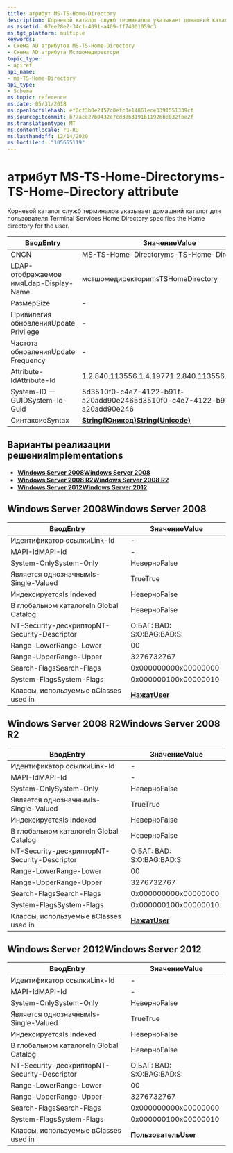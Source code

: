 ```yaml
---
title: атрибут MS-TS-Home-Directory
description: Корневой каталог служб терминалов указывает домашний каталог для пользователя.
ms.assetid: 07ee28e2-34c1-4091-a409-ff74001059c3
ms.tgt_platform: multiple
keywords:
- Схема AD атрибутов MS-TS-Home-Directory
- Схема AD атрибута Мстшомедиректори
topic_type:
- apiref
api_name:
- ms-TS-Home-Directory
api_type:
- Schema
ms.topic: reference
ms.date: 05/31/2018
ms.openlocfilehash: ef0cf3b0e2457c0efc3e14861ece3391551339cf
ms.sourcegitcommit: b77ace27b0432e7cd3863191b11926be032fbe2f
ms.translationtype: MT
ms.contentlocale: ru-RU
ms.lasthandoff: 12/14/2020
ms.locfileid: "105655119"
---
```

# <a name="ms-ts-home-directory-attribute"></a><span data-ttu-id="40dec-105">атрибут MS-TS-Home-Directory</span><span class="sxs-lookup"><span data-stu-id="40dec-105">ms-TS-Home-Directory attribute</span></span>

<span data-ttu-id="40dec-106">Корневой каталог служб терминалов указывает домашний каталог для пользователя.</span><span class="sxs-lookup"><span data-stu-id="40dec-106">Terminal Services Home Directory specifies the Home directory for the user.</span></span>



| <span data-ttu-id="40dec-107">Ввод</span><span class="sxs-lookup"><span data-stu-id="40dec-107">Entry</span></span> | <span data-ttu-id="40dec-108">Значение</span><span class="sxs-lookup"><span data-stu-id="40dec-108">Value</span></span> |
|-------------------|---------------------------------------------|
| <span data-ttu-id="40dec-109">CN</span><span class="sxs-lookup"><span data-stu-id="40dec-109">CN</span></span>                | <span data-ttu-id="40dec-110">MS-TS-Home-Directory</span><span class="sxs-lookup"><span data-stu-id="40dec-110">ms-TS-Home-Directory</span></span>                        |
| <span data-ttu-id="40dec-111">LDAP-отображаемое имя</span><span class="sxs-lookup"><span data-stu-id="40dec-111">Ldap-Display-Name</span></span> | <span data-ttu-id="40dec-112">мстшомедиректори</span><span class="sxs-lookup"><span data-stu-id="40dec-112">msTSHomeDirectory</span></span>                           |
| <span data-ttu-id="40dec-113">Размер</span><span class="sxs-lookup"><span data-stu-id="40dec-113">Size</span></span>              | \-                                          |
| <span data-ttu-id="40dec-114">Привилегия обновления</span><span class="sxs-lookup"><span data-stu-id="40dec-114">Update Privilege</span></span>  | \-                                          |
| <span data-ttu-id="40dec-115">Частота обновления</span><span class="sxs-lookup"><span data-stu-id="40dec-115">Update Frequency</span></span>  | \-                                          |
| <span data-ttu-id="40dec-116">Attribute-Id</span><span class="sxs-lookup"><span data-stu-id="40dec-116">Attribute-Id</span></span>      | <span data-ttu-id="40dec-117">1.2.840.113556.1.4.1977</span><span class="sxs-lookup"><span data-stu-id="40dec-117">1.2.840.113556.1.4.1977</span></span>                     |
| <span data-ttu-id="40dec-118">System-ID — GUID</span><span class="sxs-lookup"><span data-stu-id="40dec-118">System-Id-Guid</span></span>    | <span data-ttu-id="40dec-119">5d3510f0-c4e7-4122-b91f-a20add90e246</span><span class="sxs-lookup"><span data-stu-id="40dec-119">5d3510f0-c4e7-4122-b91f-a20add90e246</span></span>        |
| <span data-ttu-id="40dec-120">Синтаксис</span><span class="sxs-lookup"><span data-stu-id="40dec-120">Syntax</span></span>            | [<span data-ttu-id="40dec-121">**String(Юникод)**</span><span class="sxs-lookup"><span data-stu-id="40dec-121">**String(Unicode)**</span></span>](s-string-unicode.md) |



## <a name="implementations"></a><span data-ttu-id="40dec-122">Варианты реализации решения</span><span class="sxs-lookup"><span data-stu-id="40dec-122">Implementations</span></span>

-   [<span data-ttu-id="40dec-123">**Windows Server 2008**</span><span class="sxs-lookup"><span data-stu-id="40dec-123">**Windows Server 2008**</span></span>](#windows-server-2008)
-   [<span data-ttu-id="40dec-124">**Windows Server 2008 R2**</span><span class="sxs-lookup"><span data-stu-id="40dec-124">**Windows Server 2008 R2**</span></span>](#windows-server-2008-r2)
-   [<span data-ttu-id="40dec-125">**Windows Server 2012**</span><span class="sxs-lookup"><span data-stu-id="40dec-125">**Windows Server 2012**</span></span>](#windows-server-2012)

## <a name="windows-server-2008"></a><span data-ttu-id="40dec-126">Windows Server 2008</span><span class="sxs-lookup"><span data-stu-id="40dec-126">Windows Server 2008</span></span>



| <span data-ttu-id="40dec-127">Ввод</span><span class="sxs-lookup"><span data-stu-id="40dec-127">Entry</span></span> | <span data-ttu-id="40dec-128">Значение</span><span class="sxs-lookup"><span data-stu-id="40dec-128">Value</span></span> |
|------------------------|-----------------------------------|
| <span data-ttu-id="40dec-129">Идентификатор ссылки</span><span class="sxs-lookup"><span data-stu-id="40dec-129">Link-Id</span></span>                | \-                                |
| <span data-ttu-id="40dec-130">MAPI-Id</span><span class="sxs-lookup"><span data-stu-id="40dec-130">MAPI-Id</span></span>                | \-                                |
| <span data-ttu-id="40dec-131">System-Only</span><span class="sxs-lookup"><span data-stu-id="40dec-131">System-Only</span></span>            | <span data-ttu-id="40dec-132">Неверно</span><span class="sxs-lookup"><span data-stu-id="40dec-132">False</span></span>                             |
| <span data-ttu-id="40dec-133">Является однозначным</span><span class="sxs-lookup"><span data-stu-id="40dec-133">Is-Single-Valued</span></span>       | <span data-ttu-id="40dec-134">True</span><span class="sxs-lookup"><span data-stu-id="40dec-134">True</span></span>                              |
| <span data-ttu-id="40dec-135">Индексируется</span><span class="sxs-lookup"><span data-stu-id="40dec-135">Is Indexed</span></span>             | <span data-ttu-id="40dec-136">Неверно</span><span class="sxs-lookup"><span data-stu-id="40dec-136">False</span></span>                             |
| <span data-ttu-id="40dec-137">В глобальном каталоге</span><span class="sxs-lookup"><span data-stu-id="40dec-137">In Global Catalog</span></span>      | <span data-ttu-id="40dec-138">Неверно</span><span class="sxs-lookup"><span data-stu-id="40dec-138">False</span></span>                             |
| <span data-ttu-id="40dec-139">NT-Security-дескриптор</span><span class="sxs-lookup"><span data-stu-id="40dec-139">NT-Security-Descriptor</span></span> | <span data-ttu-id="40dec-140">О:БАГ: BAD: S:</span><span class="sxs-lookup"><span data-stu-id="40dec-140">O:BAG:BAD:S:</span></span>                      |
| <span data-ttu-id="40dec-141">Range-Lower</span><span class="sxs-lookup"><span data-stu-id="40dec-141">Range-Lower</span></span>            | <span data-ttu-id="40dec-142">0</span><span class="sxs-lookup"><span data-stu-id="40dec-142">0</span></span>                                 |
| <span data-ttu-id="40dec-143">Range-Upper</span><span class="sxs-lookup"><span data-stu-id="40dec-143">Range-Upper</span></span>            | <span data-ttu-id="40dec-144">32767</span><span class="sxs-lookup"><span data-stu-id="40dec-144">32767</span></span>                             |
| <span data-ttu-id="40dec-145">Search-Flags</span><span class="sxs-lookup"><span data-stu-id="40dec-145">Search-Flags</span></span>           | <span data-ttu-id="40dec-146">0x00000000</span><span class="sxs-lookup"><span data-stu-id="40dec-146">0x00000000</span></span>                        |
| <span data-ttu-id="40dec-147">System-Flags</span><span class="sxs-lookup"><span data-stu-id="40dec-147">System-Flags</span></span>           | <span data-ttu-id="40dec-148">0x00000010</span><span class="sxs-lookup"><span data-stu-id="40dec-148">0x00000010</span></span>                        |
| <span data-ttu-id="40dec-149">Классы, используемые в</span><span class="sxs-lookup"><span data-stu-id="40dec-149">Classes used in</span></span>        | [<span data-ttu-id="40dec-150">**Нажат**</span><span class="sxs-lookup"><span data-stu-id="40dec-150">**User**</span></span>](c-user.md)<br/> |



## <a name="windows-server-2008-r2"></a><span data-ttu-id="40dec-151">Windows Server 2008 R2</span><span class="sxs-lookup"><span data-stu-id="40dec-151">Windows Server 2008 R2</span></span>



| <span data-ttu-id="40dec-152">Ввод</span><span class="sxs-lookup"><span data-stu-id="40dec-152">Entry</span></span> | <span data-ttu-id="40dec-153">Значение</span><span class="sxs-lookup"><span data-stu-id="40dec-153">Value</span></span> |
|------------------------|-----------------------------------|
| <span data-ttu-id="40dec-154">Идентификатор ссылки</span><span class="sxs-lookup"><span data-stu-id="40dec-154">Link-Id</span></span>                | \-                                |
| <span data-ttu-id="40dec-155">MAPI-Id</span><span class="sxs-lookup"><span data-stu-id="40dec-155">MAPI-Id</span></span>                | \-                                |
| <span data-ttu-id="40dec-156">System-Only</span><span class="sxs-lookup"><span data-stu-id="40dec-156">System-Only</span></span>            | <span data-ttu-id="40dec-157">Неверно</span><span class="sxs-lookup"><span data-stu-id="40dec-157">False</span></span>                             |
| <span data-ttu-id="40dec-158">Является однозначным</span><span class="sxs-lookup"><span data-stu-id="40dec-158">Is-Single-Valued</span></span>       | <span data-ttu-id="40dec-159">True</span><span class="sxs-lookup"><span data-stu-id="40dec-159">True</span></span>                              |
| <span data-ttu-id="40dec-160">Индексируется</span><span class="sxs-lookup"><span data-stu-id="40dec-160">Is Indexed</span></span>             | <span data-ttu-id="40dec-161">Неверно</span><span class="sxs-lookup"><span data-stu-id="40dec-161">False</span></span>                             |
| <span data-ttu-id="40dec-162">В глобальном каталоге</span><span class="sxs-lookup"><span data-stu-id="40dec-162">In Global Catalog</span></span>      | <span data-ttu-id="40dec-163">Неверно</span><span class="sxs-lookup"><span data-stu-id="40dec-163">False</span></span>                             |
| <span data-ttu-id="40dec-164">NT-Security-дескриптор</span><span class="sxs-lookup"><span data-stu-id="40dec-164">NT-Security-Descriptor</span></span> | <span data-ttu-id="40dec-165">О:БАГ: BAD: S:</span><span class="sxs-lookup"><span data-stu-id="40dec-165">O:BAG:BAD:S:</span></span>                      |
| <span data-ttu-id="40dec-166">Range-Lower</span><span class="sxs-lookup"><span data-stu-id="40dec-166">Range-Lower</span></span>            | <span data-ttu-id="40dec-167">0</span><span class="sxs-lookup"><span data-stu-id="40dec-167">0</span></span>                                 |
| <span data-ttu-id="40dec-168">Range-Upper</span><span class="sxs-lookup"><span data-stu-id="40dec-168">Range-Upper</span></span>            | <span data-ttu-id="40dec-169">32767</span><span class="sxs-lookup"><span data-stu-id="40dec-169">32767</span></span>                             |
| <span data-ttu-id="40dec-170">Search-Flags</span><span class="sxs-lookup"><span data-stu-id="40dec-170">Search-Flags</span></span>           | <span data-ttu-id="40dec-171">0x00000000</span><span class="sxs-lookup"><span data-stu-id="40dec-171">0x00000000</span></span>                        |
| <span data-ttu-id="40dec-172">System-Flags</span><span class="sxs-lookup"><span data-stu-id="40dec-172">System-Flags</span></span>           | <span data-ttu-id="40dec-173">0x00000010</span><span class="sxs-lookup"><span data-stu-id="40dec-173">0x00000010</span></span>                        |
| <span data-ttu-id="40dec-174">Классы, используемые в</span><span class="sxs-lookup"><span data-stu-id="40dec-174">Classes used in</span></span>        | [<span data-ttu-id="40dec-175">**Нажат**</span><span class="sxs-lookup"><span data-stu-id="40dec-175">**User**</span></span>](c-user.md)<br/> |



## <a name="windows-server-2012"></a><span data-ttu-id="40dec-176">Windows Server 2012</span><span class="sxs-lookup"><span data-stu-id="40dec-176">Windows Server 2012</span></span>



| <span data-ttu-id="40dec-177">Ввод</span><span class="sxs-lookup"><span data-stu-id="40dec-177">Entry</span></span> | <span data-ttu-id="40dec-178">Значение</span><span class="sxs-lookup"><span data-stu-id="40dec-178">Value</span></span> |
|------------------------|-----------------------------------|
| <span data-ttu-id="40dec-179">Идентификатор ссылки</span><span class="sxs-lookup"><span data-stu-id="40dec-179">Link-Id</span></span>                | \-                                |
| <span data-ttu-id="40dec-180">MAPI-Id</span><span class="sxs-lookup"><span data-stu-id="40dec-180">MAPI-Id</span></span>                | \-                                |
| <span data-ttu-id="40dec-181">System-Only</span><span class="sxs-lookup"><span data-stu-id="40dec-181">System-Only</span></span>            | <span data-ttu-id="40dec-182">Неверно</span><span class="sxs-lookup"><span data-stu-id="40dec-182">False</span></span>                             |
| <span data-ttu-id="40dec-183">Является однозначным</span><span class="sxs-lookup"><span data-stu-id="40dec-183">Is-Single-Valued</span></span>       | <span data-ttu-id="40dec-184">True</span><span class="sxs-lookup"><span data-stu-id="40dec-184">True</span></span>                              |
| <span data-ttu-id="40dec-185">Индексируется</span><span class="sxs-lookup"><span data-stu-id="40dec-185">Is Indexed</span></span>             | <span data-ttu-id="40dec-186">Неверно</span><span class="sxs-lookup"><span data-stu-id="40dec-186">False</span></span>                             |
| <span data-ttu-id="40dec-187">В глобальном каталоге</span><span class="sxs-lookup"><span data-stu-id="40dec-187">In Global Catalog</span></span>      | <span data-ttu-id="40dec-188">Неверно</span><span class="sxs-lookup"><span data-stu-id="40dec-188">False</span></span>                             |
| <span data-ttu-id="40dec-189">NT-Security-дескриптор</span><span class="sxs-lookup"><span data-stu-id="40dec-189">NT-Security-Descriptor</span></span> | <span data-ttu-id="40dec-190">О:БАГ: BAD: S:</span><span class="sxs-lookup"><span data-stu-id="40dec-190">O:BAG:BAD:S:</span></span>                      |
| <span data-ttu-id="40dec-191">Range-Lower</span><span class="sxs-lookup"><span data-stu-id="40dec-191">Range-Lower</span></span>            | <span data-ttu-id="40dec-192">0</span><span class="sxs-lookup"><span data-stu-id="40dec-192">0</span></span>                                 |
| <span data-ttu-id="40dec-193">Range-Upper</span><span class="sxs-lookup"><span data-stu-id="40dec-193">Range-Upper</span></span>            | <span data-ttu-id="40dec-194">32767</span><span class="sxs-lookup"><span data-stu-id="40dec-194">32767</span></span>                             |
| <span data-ttu-id="40dec-195">Search-Flags</span><span class="sxs-lookup"><span data-stu-id="40dec-195">Search-Flags</span></span>           | <span data-ttu-id="40dec-196">0x00000000</span><span class="sxs-lookup"><span data-stu-id="40dec-196">0x00000000</span></span>                        |
| <span data-ttu-id="40dec-197">System-Flags</span><span class="sxs-lookup"><span data-stu-id="40dec-197">System-Flags</span></span>           | <span data-ttu-id="40dec-198">0x00000010</span><span class="sxs-lookup"><span data-stu-id="40dec-198">0x00000010</span></span>                        |
| <span data-ttu-id="40dec-199">Классы, используемые в</span><span class="sxs-lookup"><span data-stu-id="40dec-199">Classes used in</span></span>        | [<span data-ttu-id="40dec-200">**Пользователь**</span><span class="sxs-lookup"><span data-stu-id="40dec-200">**User**</span></span>](c-user.md)<br/> |



 

 





